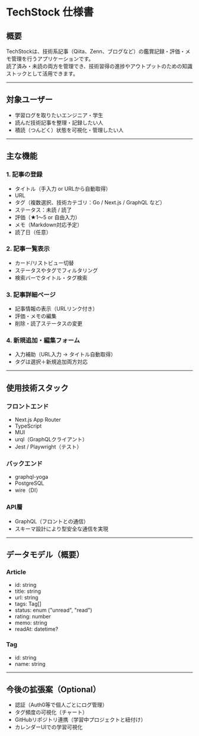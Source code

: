 # TechStock 仕様書

## 概要
TechStockは、技術系記事（Qiita、Zenn、ブログなど）の鑑賞記録・評価・メモ管理を行うアプリケーションです。  
読了済み・未読の両方を管理でき、技術習得の進捗やアウトプットのための知識ストックとして活用できます。

---

## 対象ユーザー
- 学習ログを取りたいエンジニア・学生
- 読んだ技術記事を整理・記録したい人
- 積読（つんどく）状態を可視化・管理したい人

---

## 主な機能

### 1. 記事の登録
- タイトル（手入力 or URLから自動取得）
- URL
- タグ（複数選択、技術カテゴリ：Go / Next.js / GraphQL など）
- ステータス：未読 / 読了
- 評価（★1〜5 or 自由入力）
- メモ（Markdown対応予定）
- 読了日（任意）

### 2. 記事一覧表示
- カード/リストビュー切替
- ステータスやタグでフィルタリング
- 検索バーでタイトル・タグ検索

### 3. 記事詳細ページ
- 記事情報の表示（URLリンク付き）
- 評価・メモの編集
- 削除・読了ステータスの変更

### 4. 新規追加・編集フォーム
- 入力補助（URL入力 → タイトル自動取得）
- タグは選択＋新規追加両方対応

---

## 使用技術スタック

### フロントエンド
- Next.js App Router
- TypeScript
- MUI
- urql（GraphQLクライアント）
- Jest / Playwright（テスト）

### バックエンド
- graphql-yoga
- PostgreSQL
- wire（DI）

### API層
- GraphQL（フロントとの通信）
- スキーマ設計により型安全な通信を実現

---

## データモデル（概要）

### Article
- id: string
- title: string
- url: string
- tags: Tag[]
- status: enum ("unread", "read")
- rating: number
- memo: string
- readAt: datetime?

### Tag
- id: string
- name: string

---

## 今後の拡張案（Optional）
- 認証（Auth0等で個人ごとにログ管理）
- タグ頻度の可視化（チャート）
- GitHubリポジトリ連携（学習中プロジェクトと紐付け）
- カレンダーUIでの学習可視化
